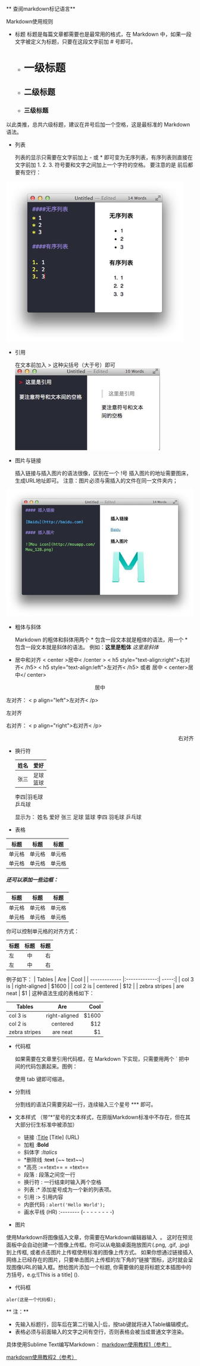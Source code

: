 ** 查阅markdown标记语言**

  Markdown使用规则

* 标题
标题是每篇文章都需要也是最常用的格式，在 Markdown 中，如果一段文字被定义为标题，只要在这段文字前加 # 号即可。

	* # 一级标题
	* ## 二级标题
	* ### 三级标题
	
以此类推，总共六级标题，建议在井号后加一个空格，这是最标准的 Markdown 语法。

* 列表

     列表的显示只需要在文字前加上 - 或 * 即可变为无序列表，有序列表则直接在文字前加 1. 2. 3. 符号要和文字之间加上一个字符的空格。 要注意的是 前后都要有空行：
     
![标题](014.png)

* 引用

     在文本前加入 > 这种尖括号（大于号）即可
![引用](015.png)


* 图片与链接

	插入链接与插入图片的语法很像，区别在一个 !号
	插入图片的地址需要图床，生成URL地址即可。
	注意：图片必须与需插入的文件在同一文件夹内；

![图片](016.jpg)

* 粗体与斜体

   Markdown 的粗体和斜体用两个 * 包含一段文本就是粗体的语法，用一个 * 包含一段文本就是斜体的语法。
     例如：**这里是粗体**    *这里是斜体*

* 居中和对齐
< center  >居中< /center  > 
< h5 style="text-align:right">右对齐< /h5>
< h5 style="text-align:left">左对齐< /h5>
或者
居中
< center>居中</ center>

<center>居中</center>

左对齐：
< p align="left">左对齐< /p>

<p align="left">左对齐</p>

右对齐：
< p align="right">右对齐< /p>

<p align="right">右对齐</p>

* 换行符

   姓名|爱好|
    --|--|
     张三|足球<br>篮球

	李四|羽毛球<br>乒乓球

	显示为：
	姓名
	爱好
	张三
	足球
	篮球
	李四
	羽毛球
	乒乓球


* 表格

标题 | 标题 | 标题
------- | ------- | -------
单元格   |  单元格   |  单元格
单元格   |  单元格   |  单元格

##### 还可以添加一些边框：

| 标题 | 标题 | 标题 |
| ------- | ------- | ------- |
|   单元格  |   单元格  |   单元格  |
|   单元格  |   单元格  |   单元格  |

你可以控制单元格的对齐方式：

标题 | 标题 | 标题
:----- | :----: | ------:
左   | 中 | 右
左   | 中 | 右

例子如下：
| Tables  | Are       | Cool  |
| ------------- |:-------------:| -----:|
| col 3 is      | right-aligned | $1600 |
| col 2 is      | centered      |   $12 |
| zebra stripes | are neat      |    $1 |
     这种语法生成的表格如下：

| Tables  | Are       | Cool  |
| ------------- |:-------------:| -----:|
| col 3 is      | right-aligned | $1600 |
| col 2 is      | centered      |   $12 |
| zebra stripes | are neat      |    $1 |

* 代码框

     如果需要在文章里引用代码框，在 Markdown 下实现，只需要用两个 ` 把中间的代码包裹起来。图例：

     使用 tab 键即可缩进。


* 分割线

     分割线的语法只需要另起一行，连续输入三个星号 *** 即可。

* 文本样式
（带“*”星号的文本样式，在原版Markdown标准中不存在，但在其大部分衍生标准中被添加）
	* 链接 :[Title](URL) [Title] (URL)
	* 加粗 :**Bold** 
	* 斜体字 :*Italics* 
	* *删除线 :~~text~~ (~~ text~~)
	* *高亮 :==text== = =text==
	* 段落 : 段落之间空一行
	* 换行符 : 一行结束时输入两个空格
	* 列表 :* 添加星号成为一个新的列表项。
	* 引用 :> 引用内容
	* 内嵌代码 : `alert('Hello World');`
	* 画水平线 (HR) :-------- (- - - - - - - -)



* 图片

使用Markdown将图像插入文章，你需要在Markdown编辑器输入 ![]() 。 这时在预览面板中会自动创建一个图像上传框。你可以从电脑桌面拖放图片(.png, .gif, .jpg)到上传框, 或者点击图片上传框使用标准的图像上传方式。 如果你想通过链接插入网络上已经存在的图片，只要单击图片上传框的左下角的“链接”图标，这时就会呈现图像URL的输入框。想给图片添加一个标题, 你需要做的是将标题文本插图中的方括号，e.g;![This is a title] ().

* 代码框

```
aler(这是一个代码框);
```

** 注：**
* 先输入标题行，回车后在第二行输入|-后，按tab键就将进入Table编辑模式。
* 表格必须与前面输入的文字之间有空行，否则表格会被当成普通文字渲染。


具体使用Sublime Text编写Markdown：
[markdown使用教程1（参考）](http://blog.csdn.net/qazxswed807/article/details/51235792)

[markdown使用教程2（参考）](http://www.appinn.com/markdown/)
